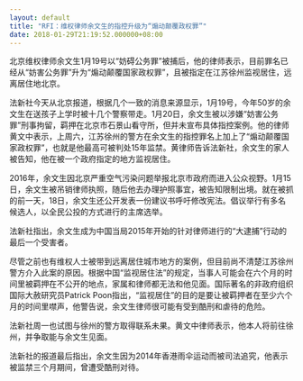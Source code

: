 ```yaml
---
layout: default
title: "RFI：维权律师余文生的指控升级为“煽动颠覆政权罪”"
date: 2018-01-29T21:19:52.000000+08:00
---
```


北京维权律师余文生1月19号以“妨碍公务罪”被捕后，他的律师表示，目前罪名已经从“妨害公务罪”升为“煽动颠覆国家政权罪”，且被指定在江苏徐州监视居住，远离居住地北京。

法新社今天从北京报道，根据几个一致的消息来源显示，1月19号，今年50岁的余文生在送孩子上学时被十几个警察带走。1月20日，余文生被以涉嫌“妨害公务罪”刑事拘留，羁押在北京市石景山看守所，但并未宣布具体指控案例。他的律师黄文中表示，上周六，江苏徐州的警方在余文生的指控罪名上加上了“煽动颠覆国家政权罪”，也就是他最高可被判处15年监禁。黄律师告诉法新社，余文生的家人被告知，他在被一个政府指定的地方监视居住。

2016年，余文生因北京严重空气污染问题举报北京市政府而进入公众视野。1月15日，余文生被吊销律师执照，随后他去办理护照事宜，被告知限制出境。就在被抓的前一天，18日，余文生还公开发表一份建议书呼吁修改宪法。倡议举行有多名候选人，以全民公投的方式进行的主席选举。

法新社指出，余文生成为中国当局2015年开始的针对律师进行的“大逮捕”行动的最后一个受害者。

尽管之前也有维权人士被带到远离居住城市地方的案例，但目前尚不清楚江苏徐州警方介入此案的原因。根据中国“监视居住法”的规定，当事人可能会在六个月的时间里被羁押在不公开的地点，家属和律师都无法和他见面。国际著名的非政府组织国际大赦研究员Patrick Poon指出，“监视居住”的目的是要让被羁押者在至少六个月的时间里噤声，他警告说，余文生律师很可能有受到酷刑和虐待的危险。

法新社周一也试图与徐州的警方取得联系未果。黄文中律师表示，他本人将前往徐州，并争取能与余文生见面。

法新社的报道最后指出，余文生因为2014年香港雨伞运动而被司法追究，他表示被监禁三个月期间，曾遭受酷刑对待。

